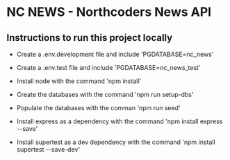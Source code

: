 # NC NEWS - Northcoders News API

## Instructions to run this project locally

- Create a .env.development file and include 'PGDATABASE=nc_news'
- Create a .env.test file and include 'PGDATABASE=nc_news_test'
- Install node with the command 'npm install'
- Create the databases with the command 'npm run setup-dbs'
- Populate the databases with the comman 'npm run seed'

- Install express as a dependency with the command 'npm install express --save'
- Install supertest as a dev dependency with the command 'npm install supertest --save-dev'